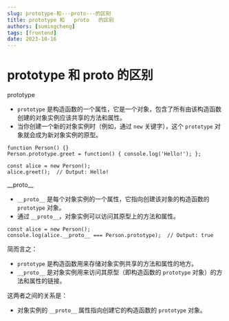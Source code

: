 ```yaml
---
slug: prototype-和---proto---的区别
title: prototype 和   proto   的区别
authors: [sumingcheng]
tags: [frontend]
date: 2023-10-16
---
```


# prototype 和 **proto** 的区别

prototype

- `prototype` 是构造函数的一个属性，它是一个对象，包含了所有由该构造函数创建的对象实例应该共享的方法和属性。
- 当你创建一个新的对象实例时（例如，通过 `new` 关键字），这个 `prototype` 对象就会成为新对象实例的原型。

```
function Person() {}
Person.prototype.greet = function() { console.log('Hello!'); };

const alice = new Person();
alice.greet();  // Output: Hello!

```

\_\_proto\_\_

- `__proto__` 是每个对象实例的一个属性，它指向创建该对象的构造函数的 `prototype` 对象。
- 通过 `__proto__`，对象实例可以访问其原型上的方法和属性。

```
const alice = new Person();
console.log(alice.__proto__ === Person.prototype);  // Output: true

```

简而言之：

- `prototype` 是构造函数用来存储对象实例共享的方法和属性的地方。
- `__proto__` 是对象实例用来访问其原型（即构造函数的 `prototype` 对象）的方法和属性的链接。

这两者之间的关系是：

- 对象实例的 `__proto__` 属性指向创建它的构造函数的 `prototype` 对象。
